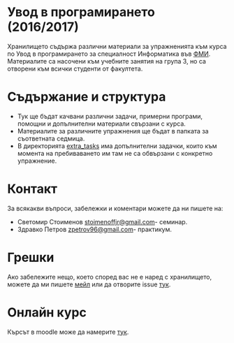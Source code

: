 Увод в програмирането (2016/2017)
=================================
Хранилището съдържа различни материали за упражненията към курса по Увод в програмирането за специалност Информатика във [ФМИ](https://www.fmi.uni-sofia.bg/). Материалите са насочени към учебните занятия на група 3, но са отворени към всички студенти от факултета.

Съдържание и структура
======================
* Тук ще бъдат качвани различни задачи, примерни програми, помощни и допълнителни материали свързани с курса.
* Материалите за различните упражнения ще бъдат в папката за съответната седмица.
* В директорията [extra_tasks](/extra_tasks) има допълнителни задачки, които към момента на пребиваването им там не са обвързани с конкретно упражнение.

Контакт
=======
За всякакви въпроси, забележки и коментари можете да ни пишете на:

* Светомир Стоименов [stoimenoffjr@gmail.com](mailto:stoimenoffjr@gmail.com)- семинар.
* Здравко Петров [zpetrov96@gmail.com](mailto:zpetrov96@gmail)- практикум.

Грешки
======
Ако забележите нещо, което според вас не е наред с хранилището, можете да ми пишете [мейл](mailto:stoimenoffjr@gmail.com) или да отворите issue [тук](https://github.com/stoimenoff/up16-17/issues).

Онлайн курс
===========
Кърсът в moodle може да намерите [тук](https://learn.fmi.uni-sofia.bg/course/view.php?id=2655).